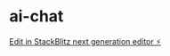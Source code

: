 # ai-chat

[Edit in StackBlitz next generation editor ⚡️](https://stackblitz.com/~/github.com/sojin25/ai-chat)